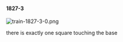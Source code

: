 #### 1827-3
![train-1827-3-0.png](https://github.com/lil-lab/nlvr/raw/master/nlvr/train/images/70/train-1827-3-0.png "train-1827-3-0.png")

there is exactly one square touching the base